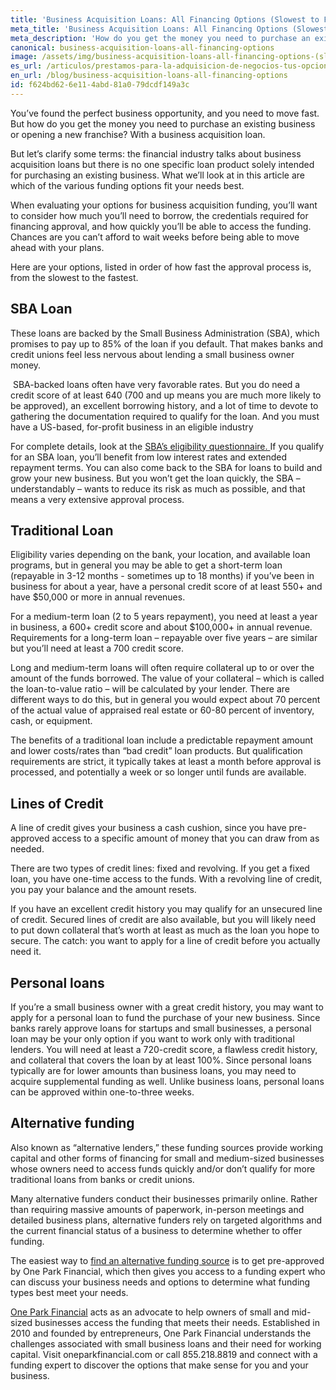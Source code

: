```yaml
---
title: 'Business Acquisition Loans: All Financing Options (Slowest to Fastest)'
meta_title: 'Business Acquisition Loans: All Financing Options (Slowest to Fastest)'
meta_description: 'How do you get the money you need to purchase an existing business or opening a new franchise? With a business acquisition loan. This article looks at the various funding options available and - because opportunity often needs to be seized quickly - ranks funding options in order of how long it takes to move through the approval process.'
canonical: business-acquisition-loans-all-financing-options
image: /assets/img/business-acquisition-loans-all-financing-options-(slowest-to-fastest)-min.jpg
es_url: /articulos/prestamos-para-la-adquisicion-de-negocios-tus-opciones-de-financiacimiento
en_url: /blog/business-acquisition-loans-all-financing-options
id: f624bd62-6e11-4abd-81a0-79dcdf149a3c
---
```

You&rsquo;ve found the perfect business opportunity, and you need to move fast. But how do you get the money you need to purchase an existing business or opening a new franchise? With a business acquisition loan.</p>
<p>But let&rsquo;s clarify some terms: the financial industry talks about business acquisition loans but there is no one specific loan product solely intended for purchasing an existing business. What we&rsquo;ll look at in this article are which of the various funding options fit your needs best.</p>

<p>When evaluating your options for business acquisition funding, you&rsquo;ll want to consider how much you&rsquo;ll need to borrow, the credentials required for financing approval, and how quickly you&rsquo;ll be able to access the funding. Chances are you can&rsquo;t afford to wait weeks before being able to move ahead with your plans.</p>

<p>Here are your options, listed in order of how fast the approval process is, from the slowest to the fastest.</p>

<H2>SBA Loan</H2>

<p>These loans are backed by the Small Business Administration (SBA), which promises to pay up to 85% of the loan if you default. That makes banks and credit unions feel less nervous about lending a small business owner money.</p>

<p>&nbsp;SBA-backed loans often have very favorable rates. But you do need a credit score of at least 640 (700 and up means you are much more likely to be approved), an excellent borrowing history, and a lot of time to devote to gathering the documentation required to qualify for the loan. And you must have a US-based, for-profit business in an eligible industry</p>

<p>For complete details, look at the&nbsp;<a href="https://www.sba.gov/sites/default/files/bank_eligibility_questionnaire_0.pdf">SBA&rsquo;s eligibility questionnaire.&nbsp;</a>If you qualify for an SBA loan, you&rsquo;ll benefit from low interest rates and extended repayment terms. You can also come back to the SBA for loans to build and grow your new business. But you won&rsquo;t get the loan quickly, the SBA &ndash; understandably &ndash; wants to reduce its risk as much as possible, and that means a very extensive approval process.</p>

<H2>Traditional Loan</H2>

<p>Eligibility varies depending on the bank, your location, and available loan programs, but in general you may be able to get a short-term loan (repayable in 3-12 months - sometimes up to 18 months) if you&rsquo;ve been in business for about a year, have a personal credit score of at least 550+ and have $50,000 or more in annual revenues.</p>
<p>For a medium-term loan (2 to 5 years repayment), you need at least a year in business, a 600+ credit score and about $100,000+ in annual revenue. Requirements for a long-term loan &ndash; repayable over five years &ndash; are similar but you&rsquo;ll need at least a 700 credit score.</p>

<p>Long and medium-term loans will often require collateral up to or over the amount of the funds borrowed. The value of your collateral &ndash; which is called the loan-to-value ratio &ndash; will be calculated by your lender. There are different ways to do this, but in general you would expect about 70 percent of the actual value of appraised real estate or 60-80 percent of inventory, cash, or equipment.</p>

<p>The benefits of a traditional loan include a predictable repayment amount and lower costs/rates than &ldquo;bad credit&rdquo; loan products. But qualification requirements are strict, it typically takes at least a month before approval is processed, and potentially a week or so longer until funds are available.</p>

<H2>Lines of Credit</H2>

<p>A line of credit gives your business a cash cushion, since you have pre-approved access to a specific amount of money that you can draw from as needed.</p>

<p>There are two types of credit lines: fixed and revolving. If you get a fixed loan, you have one-time access to the funds. With a revolving line of credit, you pay your balance and the amount resets.</p>

<p>If you have an excellent credit history you may qualify for an unsecured line of credit. Secured lines of credit are also available, but you will likely need to put down collateral that&rsquo;s worth at least as much as the loan you hope to secure. The catch: you want to apply for a line of credit before you actually need it.</p>

<H2>Personal loans</H2>

<p>If you&rsquo;re a small business owner with a great credit history, you may want to apply for a personal loan to fund the purchase of your new business. Since banks rarely approve loans for startups and small businesses, a personal loan may be your only option if you want to work only with traditional lenders. You will need at least a 720-credit score, a flawless credit history, and collateral that covers the loan by at least 100%. Since personal loans typically are for lower amounts than business loans, you may need to acquire supplemental funding as well. Unlike business loans, personal loans can be approved within one-to-three weeks.</p>

<H2>Alternative funding</H2>

<p>Also known as &ldquo;alternative lenders,&rdquo; these funding sources provide working capital and other forms of financing for small and medium-sized businesses whose owners need to access funds quickly and/or don&rsquo;t qualify for more traditional loans from banks or credit unions.</p>

<p>Many alternative funders conduct their businesses primarily online. Rather than requiring massive amounts of paperwork, in-person meetings and detailed business plans, alternative funders rely on targeted algorithms and the current financial status of a business to determine whether to offer funding.</p>

<p>The easiest way to&nbsp;<a href="https://www.oneparkfinancial.com/pre-qualification">find an alternative funding source</a>&nbsp;is to get pre-approved by One Park Financial, which then gives you access to a funding expert who can discuss your business needs and options to determine what funding types best meet your needs.</p>

<p><a href="https://www.oneparkfinancial.com/">One Park Financial</a>&nbsp;acts as an advocate to help owners of small and mid-sized businesses access the funding that meets their needs. Established in 2010 and founded by entrepreneurs, One Park Financial understands the challenges associated with small business loans and their need for working capital. Visit oneparkfinancial.com or call 855.218.8819 and connect with a funding expert to discover the options that make sense for you and your business.</p>